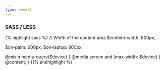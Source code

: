 ```yaml
---
type: reveal
---
```


### SASS / LESS

{% highlight sass %}
// Width of the content area
$content-width:    800px;

$on-palm:          600px;
$on-laptop:        800px;

@mixin media-query($device) {
    @media screen and (max-width: $device) {
        @content;
    }
}{% endhighlight %}
